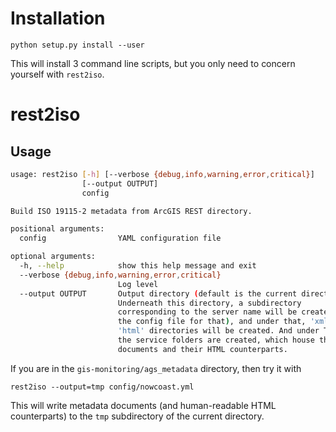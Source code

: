 # Installation

```shell
python setup.py install --user
```

This will install 3 command line scripts, but you only need to concern yourself with `rest2iso`.

# rest2iso

## Usage
```bash
usage: rest2iso [-h] [--verbose {debug,info,warning,error,critical}]
                [--output OUTPUT]
                config

Build ISO 19115-2 metadata from ArcGIS REST directory.

positional arguments:
  config                YAML configuration file

optional arguments:
  -h, --help            show this help message and exit
  --verbose {debug,info,warning,error,critical}
                        Log level
  --output OUTPUT       Output directory (default is the current directory).
                        Underneath this directory, a subdirectory
                        corresponding to the server name will be created (see
                        the config file for that), and under that, 'xml' and
                        'html' directories will be created. And under THOSE,
                        the service folders are created, which house the XML
                        documents and their HTML counterparts.
```

If you are in the `gis-monitoring/ags_metadata` directory, then try it with

```shell
rest2iso --output=tmp config/nowcoast.yml
```

This will write metadata documents (and human-readable HTML counterparts)
to the `tmp` subdirectory of the current directory.
